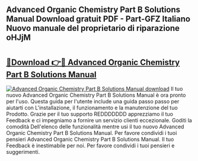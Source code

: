 ## Advanced Organic Chemistry Part B Solutions Manual Download gratuit PDF - Part-GFZ Italiano Nuovo manuale del proprietario di riparazione oHJjM

# <h2><a href="http://dfgvame.blite.top/?on=Advanced+Organic+Chemistry+Part+B+Solutions+Manual">🔗Download 👉🔴 Advanced Organic Chemistry Part B Solutions Manual</a></h2>

[![Advanced Organic Chemistry Part B Solutions Manual download](https://i.imgur.com/lujVjoI.png)](http://dfgvame.blite.top/?on=Advanced+Organic+Chemistry+Part+B+Solutions+Manual)
Il tuo nuovo Advanced Organic Chemistry Part B Solutions Manual è ora pronto per l'uso. Questa guida per l'utente include una guida passo passo per aiutarti con L'installazione, il funzionamento e la manutenzione del tuo Prodotto. Grazie per il tuo supporto REDDDDDDD apprezziamo il tuo Feedback e ci impegniamo a fornire un servizio clienti eccezionale. Goditi la comodità Dell'elenco delle funzionalità mentre usi il tuo nuovo Advanced Organic Chemistry Part B Solutions Manual. Per favore condividi i tuoi pensieri Advanced Organic Chemistry Part B Solutions Manual. Il tuo Feedback è inestimabile per noi. Per favore condividi i tuoi pensieri e suggerimenti.
